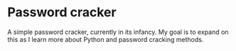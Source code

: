 # Password cracker

A simple password cracker, currently in its infancy. My goal is to expand on this as I learn more about Python and password cracking methods.

